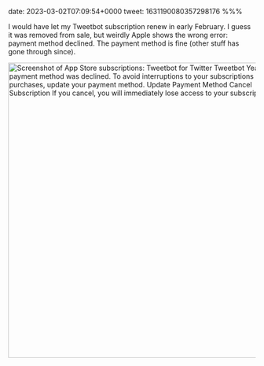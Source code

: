 date: 2023-03-02T07:09:54+0000
tweet: 1631190080357298176
%%%

I would have let my Tweetbot subscription renew in early February. I guess it was removed from sale, but weirdly Apple shows the wrong error: payment method declined. The payment method is fine (other stuff has gone through since).

<img src="074b6e6d28.jpg" width="580" height="600" alt="Screenshot of App Store subscriptions:  Tweetbot for Twitter Tweetbot Yearly Your payment method was declined. To avoid interruptions to your subscriptions and purchases, update your payment method. Update Payment Method Cancel Subscription If you cancel, you will immediately lose access to your subscription.">
